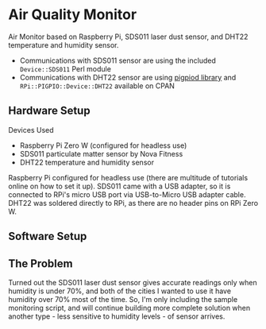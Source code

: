 # Air Quality Monitor

Air Monitor based on Raspberry Pi, SDS011 laser dust sensor, and DHT22 temperature and humidity sensor.

* Communications with SDS011 sensor are using the included `Device::SDS011` Perl module
* Communications with DHT22 sensor are using [pigpiod library](http://abyz.me.uk/rpi/pigpio/) and `RPi::PIGPIO::Device::DHT22` available on CPAN

## Hardware Setup

Devices Used

* Raspberry Pi Zero W (configured for headless use)
* SDS011 particulate matter sensor by Nova Fitness
* DHT22 temperature and humidity sensor

Raspberry Pi configured for headless use (there are multitude of tutorials online on how to set it up).
SDS011 came with a USB adapter, so it is connected to RPi's micro USB port via USB-to-Micro USB adapter cable.
DHT22 was soldered directly to RPi, as there are no header pins on RPi Zero W.

## Software Setup

## The Problem

Turned out the SDS011 laser dust sensor gives accurate readings only when humidity is under 70%, and both of the cities I wanted to use it have humidity over 70% most of the time. So, I'm only including the sample monitoring script, and will continue building more complete solution when another type - less sensitive to humidity levels - of sensor arrives.